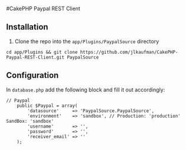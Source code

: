 #CakePHP Paypal REST Client

## Installation

1. Clone the repo into the `app/Plugins/PaypalSource` directory

`cd app/Plugins && git clone https://github.com/jlkaufman/CakePHP-Paypal-REST-Client.git PaypalSource`

## Configuration

In `database.php` add the following block and fill it out accordingly:

```
// Paypal
	public $Paypal = array(
		'datasource'     => 'PaypalSource.PaypalSource',
		'environment'    => 'sandbox', // Production: 'production'   SandBox: 'sandbox'
		'username'       => '',
		'password'       => '',
		'receiver_email' => ''
	);
```